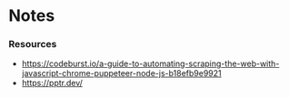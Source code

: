 # Notes

### Resources
- https://codeburst.io/a-guide-to-automating-scraping-the-web-with-javascript-chrome-puppeteer-node-js-b18efb9e9921
- https://pptr.dev/
